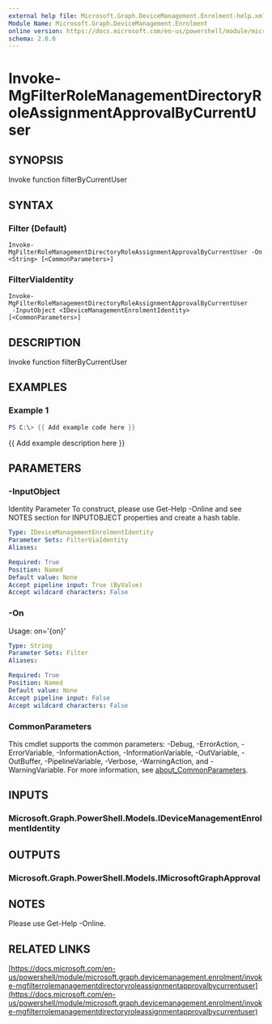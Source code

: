 ```yaml
---
external help file: Microsoft.Graph.DeviceManagement.Enrolment-help.xml
Module Name: Microsoft.Graph.DeviceManagement.Enrolment
online version: https://docs.microsoft.com/en-us/powershell/module/microsoft.graph.devicemanagement.enrolment/invoke-mgfilterrolemanagementdirectoryroleassignmentapprovalbycurrentuser
schema: 2.0.0
---
```


# Invoke-MgFilterRoleManagementDirectoryRoleAssignmentApprovalByCurrentUser

## SYNOPSIS
Invoke function filterByCurrentUser

## SYNTAX

### Filter (Default)
```
Invoke-MgFilterRoleManagementDirectoryRoleAssignmentApprovalByCurrentUser -On <String> [<CommonParameters>]
```

### FilterViaIdentity
```
Invoke-MgFilterRoleManagementDirectoryRoleAssignmentApprovalByCurrentUser
 -InputObject <IDeviceManagementEnrolmentIdentity> [<CommonParameters>]
```

## DESCRIPTION
Invoke function filterByCurrentUser

## EXAMPLES

### Example 1
```powershell
PS C:\> {{ Add example code here }}
```

{{ Add example description here }}

## PARAMETERS

### -InputObject
Identity Parameter
To construct, please use Get-Help -Online and see NOTES section for INPUTOBJECT properties and create a hash table.

```yaml
Type: IDeviceManagementEnrolmentIdentity
Parameter Sets: FilterViaIdentity
Aliases:

Required: True
Position: Named
Default value: None
Accept pipeline input: True (ByValue)
Accept wildcard characters: False
```

### -On
Usage: on='{on}'

```yaml
Type: String
Parameter Sets: Filter
Aliases:

Required: True
Position: Named
Default value: None
Accept pipeline input: False
Accept wildcard characters: False
```

### CommonParameters
This cmdlet supports the common parameters: -Debug, -ErrorAction, -ErrorVariable, -InformationAction, -InformationVariable, -OutVariable, -OutBuffer, -PipelineVariable, -Verbose, -WarningAction, and -WarningVariable. For more information, see [about_CommonParameters](http://go.microsoft.com/fwlink/?LinkID=113216).

## INPUTS

### Microsoft.Graph.PowerShell.Models.IDeviceManagementEnrolmentIdentity
## OUTPUTS

### Microsoft.Graph.PowerShell.Models.IMicrosoftGraphApproval
## NOTES
Please use Get-Help -Online.

## RELATED LINKS

[https://docs.microsoft.com/en-us/powershell/module/microsoft.graph.devicemanagement.enrolment/invoke-mgfilterrolemanagementdirectoryroleassignmentapprovalbycurrentuser](https://docs.microsoft.com/en-us/powershell/module/microsoft.graph.devicemanagement.enrolment/invoke-mgfilterrolemanagementdirectoryroleassignmentapprovalbycurrentuser)

